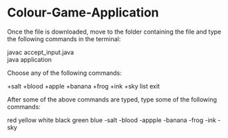 # Colour-Game-Application

Once the file is downloaded, move to the folder containing the file and type the following commands in the terminal:

javac accept_input.java<br>
java application<br>

Choose any of the following commands:

+salt
+blood
+apple
+banana
+frog
+ink
+sky
list
exit



After some of the above commands are typed, type some of the following commands:

red
yellow
white
black
green
blue
-salt
-blood
-appple
-banana
-frog
-ink
-sky
